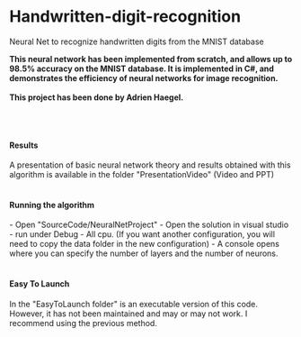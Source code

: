 # Handwritten-digit-recognition
Neural Net to recognize handwritten digits from the MNIST database 

<strong>This neural network has been implemented from scratch, and allows up to 98.5% accuracy on the MNIST database.
It is implemented in C#, and demonstrates the efficiency of neural networks for image recognition.</strong>
</br>
 <br>
 <strong> This project has been done by Adrien Haegel.</strong>



</br>
 <br>
<h4>Results</h4>
A presentation of basic neural network theory and results obtained with this algorithm is available in the folder "PresentationVideo" (Video and PPT)

</br>
 <br>


<h4>Running the algorithm</h4>
- Open "SourceCode/NeuralNetProject"
- Open the solution in visual studio
- run under Debug - All cpu. (If you want another configuration, you will need to copy the data folder in the new configuration)
- A console opens where you can specify the number of layers and the number of neurons.

</br>
 <br>
<h4>Easy To Launch</h4>
In the "EasyToLaunch folder" is an executable version of this code. However, it has not been maintained and may or may not work. I recommend using the previous method.


